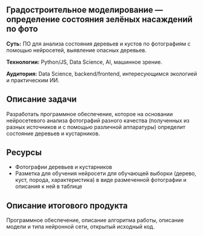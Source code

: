 ## Градостроительное моделирование — определение состояния зелёных насаждений по фото
**Суть:** ПО для анализа состояния деревьев и кустов по фотографиям с помощью нейросетей, выявление опасных деревьев.

**Технологии:** Python/JS, Data Science, AI, машинное зрение.

**Аудитория:** Data Science, backend/frontend, интересующимся экологией и практическим ИИ.

## Описание задачи 
Разработать программное обеспечение, которое на основании нейросетевого анализа фотографий разного качества (полученных из разных источников и с помощью различной аппаратуры) определит состояние деревьев и кустарников. 

## Ресурсы 
- Фотографии деревьев и кустарников 
- Разметка для обучения нейросети для обучающей выборки (дерево, куст, порода, характеристика) в виде размеченной фотографии и описания к ней в таблице 

## Описание итогового продукта 
Программное обеспечение, описание алгоритма работы, описание модели и типа нейронной сети, открытый исходный код.